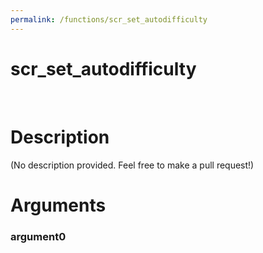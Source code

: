 ```yaml
---
permalink: /functions/scr_set_autodifficulty
---
```

# scr_set_autodifficulty  
&nbsp;  
# Description  
(No description provided. Feel free to make a pull request!) 
&nbsp;  
# Arguments
### argument0

&nbsp;    


